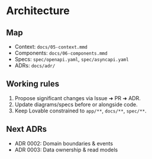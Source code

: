 # Architecture

## Map
- Context: `docs/05-context.mmd`
- Components: `docs/06-components.mmd`
- Specs: `spec/openapi.yaml`, `spec/asyncapi.yaml`
- ADRs: `docs/adr/`

## Working rules
1. Propose significant changes via Issue ➜ PR ➜ ADR.
2. Update diagrams/specs before or alongside code.
3. Keep Lovable constrained to `app/**`, `docs/**`, `spec/**`.

## Next ADRs
- ADR 0002: Domain boundaries & events
- ADR 0003: Data ownership & read models

